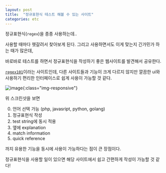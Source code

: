 ```yaml
---
layout: post
title:  "정규표현식 테스트 해볼 수 있는 사이트"
categories: etc
---
```



정규표현식(`regex`)을 종종 사용하는데..

사용할 때마다 헷갈려서 찾아보게 된다. 그리고 사용하면서도 이게 맞는지 긴가민가 하는 때가 많은데, 

바로바로 테스트를 하면서 정규표현식을 작성하기 좋은 웹사이트를 발견해서 공유한다.


[`regex101`](https://regex101.com/)이라는 사이트인데, 다른 사이트들과 기능이 크게 다르지 않지만 깔끔한 ui와 사용하기 편리한 인터페이스로 쉽게 사용이 가능할 것 같다.

![image](https://i.imgur.com/UC65jV1.png){:class="img-responsive"}

위 스크린샷을 보면 

0. 언어 선택 가능 (php, javasript, python, golang)
1. 정규표현식 작성
2. test string에 동시 적용
3. 옆에 explanation
4. match information
5. quick reference

까지 유용한 기능을 동시에 사용이 가능하다는 점이 큰 장점이다.

정규표현식을 사용할 일이 있으면 해당 사이트에서 쉽고 간편하게 작성이 가능할 것 같다!
